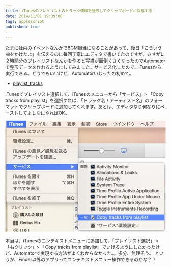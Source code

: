 ```yaml
---
title: iTunesのプレイリストのトラック情報を整形してクリップボードに保存する
date: 2014/11/01 19:39:08
tags: applescript
published: true

---
```


たまに社内のイベントなんかでBGM担当になることがあって、後日「こういう曲をかけたよ」を伝えるのに毎回丁寧にエディタで書いてたのですが、さすがに２時間分のプレイリストなんかを作ると写経が面倒くさくなったのでAutomatorで整形データを作れるようにしてみました。サービス化したので、iTunesから実行できる。どうでもいいけど、Automatorいじったの初めて。

- [playlist_tracks](https://github.com/katsuma/playlist_tracks)

iTunesでプレイリスト選択して、iTunesのメニューから「サービス」> 「Copy tracks from playlist」を選択すれば、「トラック名 / アーティスト名」のフォーマットでクリップボードに追加してくれます。あとは、エディタなり何なりにペーストしてよしなにやればOK。

![](https://raw.githubusercontent.com/katsuma/playlist_tracks/master/screenshot.png)

本当は、iTunesのコンテキストメニューに追加して、「プレイリスト選択」 > 「右クリック」> 「Copy tracks from playlist」でいけるようにしたかったけど、Automatorで実現する方法がよくわからなかった。。多分、無理そう。
というか、Finder以外のアプリってコンテキストメニュー操作できるのかな？？


